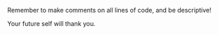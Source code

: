 Remember to make comments on all lines of code, and be descriptive!

Your future self will thank you.
